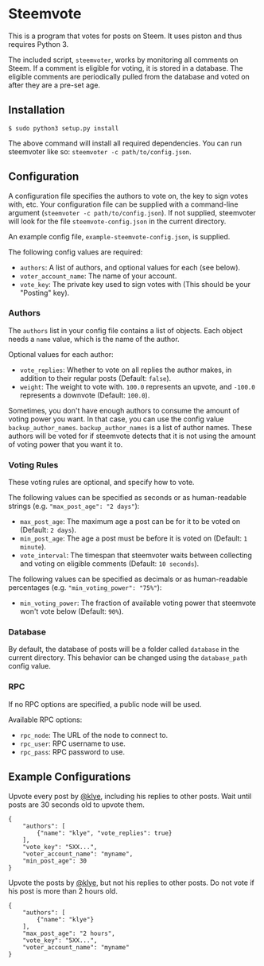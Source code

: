 # Steemvote

This is a program that votes for posts on Steem. It uses piston and thus requires Python 3.

The included script, `steemvoter`, works by monitoring all comments on Steem.
If a comment is eligible for voting, it is stored in a database. The eligible comments
are periodically pulled from the database and voted on after they are a pre-set age.

## Installation

```
$ sudo python3 setup.py install
```

The above command will install all required dependencies.
You can run steemvoter like so: `steemvoter -c path/to/config.json`.

## Configuration

A configuration file specifies the authors to vote on, the key to sign votes with, etc.
Your configuration file can be supplied with a command-line argument (`steemvoter -c path/to/config.json`).
If not supplied, steemvoter will look for the file `steemvote-config.json` in the current directory.

An example config file, `example-steemvote-config.json`, is supplied.

The following config values are required:

- `authors`: A list of authors, and optional values for each (see below).
- `voter_account_name`: The name of your account.
- `vote_key`: The private key used to sign votes with (This should be your "Posting" key).

### Authors

The `authors` list in your config file contains a list of objects.
Each object needs a `name` value, which is the name of the author.

Optional values for each author:

- `vote_replies`: Whether to vote on all replies the author makes, in addition to their regular posts (Default: `false`).
- `weight`: The weight to vote with. `100.0` represents an upvote, and `-100.0` represents a downvote (Default: `100.0`).

Sometimes, you don't have enough authors to consume the amount of voting power you want. In that case, you
can use the config value `backup_author_names`. `backup_author_names` is a list of author names. These authors will be
voted for if steemvote detects that it is not using the amount of voting power that you want it to.

### Voting Rules

These voting rules are optional, and specify how to vote.

The following values can be specified as seconds or as human-readable strings (e.g. `"max_post_age": "2 days"`):

- `max_post_age`: The maximum age a post can be for it to be voted on (Default: `2 days`).
- `min_post_age`: The age a post must be before it is voted on (Default: `1 minute`).
- `vote_interval`: The timespan that steemvoter waits between collecting and voting on eligible comments (Default: `10 seconds`).

The following values can be specified as decimals or as human-readable percentages (e.g. `"min_voting_power": "75%"`):

- `min_voting_power`: The fraction of available voting power that steemvote won't vote below (Default: `90%`).

### Database

By default, the database of posts will be a folder called `database` in the current directory.
This behavior can be changed using the `database_path` config value.

### RPC

If no RPC options are specified, a public node will be used.

Available RPC options:

- `rpc_node`: The URL of the node to connect to.
- `rpc_user`: RPC username to use.
- `rpc_pass`: RPC password to use.

## Example Configurations

Upvote every post by [@klye](http://steemit.com/@klye), including his replies to other posts.
Wait until posts are 30 seconds old to upvote them.

```
{
    "authors": [
        {"name": "klye", "vote_replies": true}
    ],
    "vote_key": "5XX...",
    "voter_account_name": "myname",
    "min_post_age": 30
}
```

Upvote the posts by [@klye](http://steemit.com/@klye), but not his replies to other posts.
Do not vote if his post is more than 2 hours old.

```
{
    "authors": [
        {"name": "klye"}
    ],
    "max_post_age": "2 hours",
    "vote_key": "5XX...",
    "voter_account_name": "myname"
}
```
